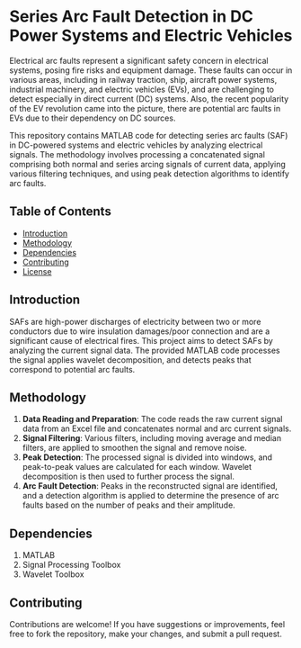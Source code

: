# Series Arc Fault Detection in DC Power Systems and Electric Vehicles
Electrical arc faults represent a significant safety concern in electrical systems, posing
fire risks and equipment damage. These faults can occur in various areas, including
in railway traction, ship, aircraft power systems, industrial machinery, and electric vehicles (EVs), and are challenging to detect especially in direct current (DC) systems. Also, the recent popularity of the EV revolution came into the picture, there are potential arc faults in EVs due to their dependency on DC sources.

This repository contains MATLAB code for detecting series arc faults (SAF) in DC-powered systems and electric vehicles by analyzing electrical signals. The methodology involves processing a concatenated signal comprising both normal and series arcing signals of current data, applying various filtering techniques, and using peak detection algorithms to identify arc faults.

## Table of Contents

- [Introduction](#introduction)
- [Methodology](#methodology)
- [Dependencies](#dependencies)
- [Contributing](#contributing)
- [License](#license)

## Introduction

SAFs are high-power discharges of electricity between two or more conductors due to wire insulation damages/poor connection and are a significant cause of electrical fires. This project aims to detect SAFs by analyzing the current signal data. The provided MATLAB code processes the signal applies wavelet decomposition, and detects peaks that correspond to potential arc faults.

## Methodology

1. **Data Reading and Preparation**: The code reads the raw current signal data from an Excel file and concatenates normal and arc current signals.
2. **Signal Filtering**: Various filters, including moving average and median filters, are applied to smoothen the signal and remove noise.
3. **Peak Detection**: The processed signal is divided into windows, and peak-to-peak values are calculated for each window. Wavelet decomposition is then used to further process the signal.
4. **Arc Fault Detection**: Peaks in the reconstructed signal are identified, and a detection algorithm is applied to determine the presence of arc faults based on the number of peaks and their amplitude.
   
## Dependencies
1. MATLAB
2. Signal Processing Toolbox
3. Wavelet Toolbox

## Contributing
Contributions are welcome! If you have suggestions or improvements, feel free to fork the repository, make your changes, and submit a pull request.
